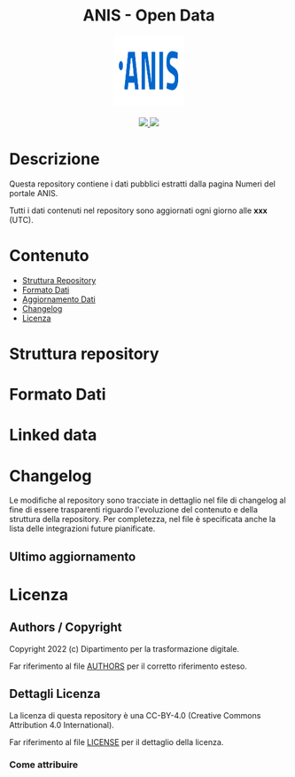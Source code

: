 <h1 align="center">ANIS - Open Data</h1>

<div align="center">
<img width="128" height="128" src="img/anis-logo.svg">
</div>

<br />
<div align="center">
    <!-- CoC -->
    <a href="CODE_OF_CONDUCT.md">
      <img src="https://img.shields.io/badge/Contributor%20Covenant-v2.0%20adopted-ff69b4.svg" />
    </a>
    <!-- last commit -->
    <a href="https://github.com/teamdigitale/anis-opendata/commits/main">
      <img src="https://img.shields.io/github/last-commit/teamdigitale/anis-opendata" />
    </a>
</div>

# Descrizione

Questa repository contiene i dati pubblici estratti dalla pagina Numeri del portale ANIS.



Tutti i dati contenuti nel repository sono aggiornati ogni giorno alle **xxx** (UTC).


# Contenuto

- [Struttura Repository](#struttura-repository)
- [Formato Dati](#formato-dati)
- [Aggiornamento Dati](#aggiornamento-dati)
- [Changelog](#changelog)
- [Licenza](#licenza)



# Struttura repository


# Formato Dati
 


# Linked data


# Changelog

Le modifiche al repository sono tracciate in dettaglio nel file di changelog al fine di essere trasparenti riguardo l'evoluzione del contenuto e della struttura della repository. Per completezza, nel file è specificata anche la lista delle integrazioni future pianificate. 

## Ultimo aggiornamento 


 
# Licenza

## Authors / Copyright

Copyright 2022 (c) Dipartimento per la trasformazione digitale.

Far riferimento al file [AUTHORS](AUTHORS) per il corretto riferimento esteso. 

## Dettagli Licenza

La licenza di questa repository è una CC-BY-4.0 (Creative Commons Attribution 4.0 International). 

Far riferimento al file [LICENSE](LICENSE) per il dettaglio della licenza.

### Come attribuire




